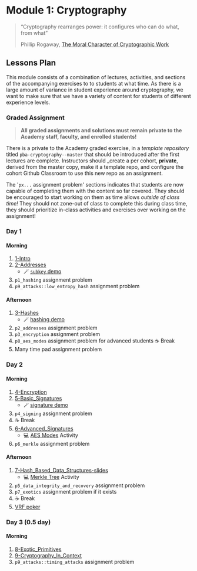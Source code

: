 # Module 1: Cryptography

> “Cryptography rearranges power: it configures who can do what, from what”
>
> Phillip Rogaway, [The Moral Character of Cryptographic Work](https://eprint.iacr.org/2015/1162.pdf)

## Lessons Plan

This module consists of a combination of lectures, activities, and sections of the accompanying exercises to to students at what time.
As there is a large amount of variance in student experience around cryptography, we want to make sure that we have a variety of content for students of different experience levels.

### Graded Assignment

> **All graded assignments and solutions must remain private to the Academy staff, faculty, and enrolled students!**

There is a private to the Academy graded exercise, in a _template repository_ titled `pba-cryptography--master` that should be introduced after the first lectures are complete.
Instructors should \_create a per cohort, **private**, derived from the master copy, make it a template repo, and configure the cohort Github Classroom to use this new repo as an assignment.

The '`px...` assignment problem' sections indicates that students are now capable of completing them with the content so far covered.
They should be encouraged to start working on them as time allows _outside of class time!_
They should not zone-out of class to complete this during class time, they should prioritize in-class activities and exercises over working on the assignment!

### Day 1

#### Morning

1. [1-Intro](1-Intro-slides.md)
1. [2-Addresses](2-Addresses-slides.md)
   - 🪄 [`subkey` demo](./materials/subkey-demo.md)
1. `p1_hashing` assignment problem
1. `p9_attacks::low_entropy_hash` assignment problem

#### Afternoon

1. [3-Hashes](3-Hashes-slides.md)
   - 🪄 [hashing demo](./materials/hash-rust-repl-demo.md)
1. `p2_addresses` assignment problem
1. `p3_encryption` assignment problem
1. `p8_aes_modes` assignment problem for advanced students
   ☕ Break
   <!-- FIXME move to separate MONO repo for crypto or embed into book-->
1. Many time pad assignment problem

### Day 2

#### Morning

1. [4-Encryption](4-Encryption-slides.md)
1. [5-Basic_Signatures](5-Basic_Signatures-slides.md)
   - 🪄 [signature demo](./materials/signature-demo.ipynb)
1. `p4_signing` assignment problem
1. ☕ Break
1. [6-Advanced_Signatures](6-Advanced_Signatures-slides.md)
   <!-- FIXME move to separate MONO repo for crypto-->
   - 💻 [AES Modes](./materials/aes-modes-activity/) Activity
1. `p6_merkle` assignment problem

#### Afternoon

1. [7-Hash_Based_Data_Structures-slides](./7-Hash_Based_Data_Structures-slides.md)
   <!-- FIXME move to separate MONO repo for crypto-->
   - 💻 [Merkle Tree](./materials/merkle-tree-activity/) Activity
1. `p5_data_integrity_and_recovery` assignment problem
1. `p7_exotics` assignment problem if it exists
1. ☕ Break
   <!-- FIXME move to separate MONO repo for crypto-->
1. [VRF poker](./materials/vrf_card_activity.rs)

### Day 3 (0.5 day)

#### Morning

1. [8-Exotic_Primitives](8-Exotic_Primitives-slides.md)
1. [9-Cryptography_In_Context](9-Cryptography_In_Context-slides.md)
1. `p9_attacks::timing_attacks` assignment problem
